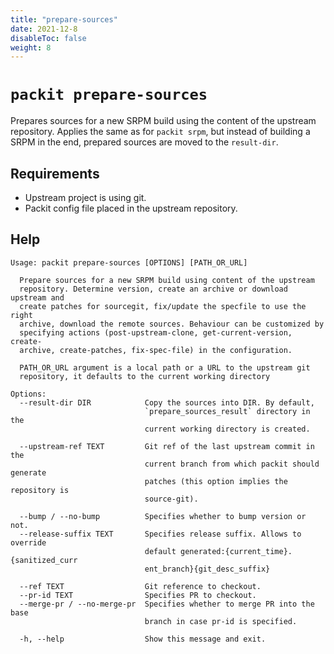```yaml
---
title: "prepare-sources"
date: 2021-12-8
disableToc: false
weight: 8
---
```


# `packit prepare-sources`

Prepares sources for a new SRPM build using the content of the upstream repository.
Applies the same as for `packit srpm`, but instead of building a SRPM in the end,
prepared sources are moved to the `result-dir`.


## Requirements

* Upstream project is using git.
* Packit config file placed in the upstream repository.


## Help


    Usage: packit prepare-sources [OPTIONS] [PATH_OR_URL]
    
      Prepare sources for a new SRPM build using content of the upstream
      repository. Determine version, create an archive or download upstream and
      create patches for sourcegit, fix/update the specfile to use the right
      archive, download the remote sources. Behaviour can be customized by
      specifying actions (post-upstream-clone, get-current-version, create-
      archive, create-patches, fix-spec-file) in the configuration.
    
      PATH_OR_URL argument is a local path or a URL to the upstream git
      repository, it defaults to the current working directory
    
    Options:
      --result-dir DIR            Copy the sources into DIR. By default,
                                  `prepare_sources_result` directory in the
                                  current working directory is created.
    
      --upstream-ref TEXT         Git ref of the last upstream commit in the
                                  current branch from which packit should generate
                                  patches (this option implies the repository is
                                  source-git).
    
      --bump / --no-bump          Specifies whether to bump version or not.
      --release-suffix TEXT       Specifies release suffix. Allows to override
                                  default generated:{current_time}.{sanitized_curr
                                  ent_branch}{git_desc_suffix}
    
      --ref TEXT                  Git reference to checkout.
      --pr-id TEXT                Specifies PR to checkout.
      --merge-pr / --no-merge-pr  Specifies whether to merge PR into the base
                                  branch in case pr-id is specified.
    
      -h, --help                  Show this message and exit.


